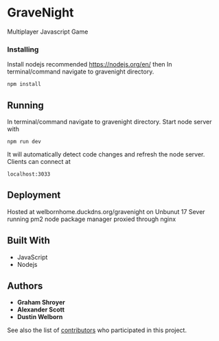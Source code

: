 # GraveNight
Multiplayer Javascript Game

### Installing


Install nodejs recommended https://nodejs.org/en/ then
In terminal/command navigate to gravenight directory.

```
npm install
```

## Running

In terminal/command navigate to gravenight directory. Start node server with

```
npm run dev
```
It will automatically detect code changes and refresh the node server.
Clients can connect at

```
localhost:3033
```

## Deployment

Hosted at welbornhome.duckdns.org/gravenight on Unbunut 17 Sever running pm2 node package manager proxied through nginx

## Built With

* JavaScript
* Nodejs

## Authors

* **Graham Shroyer**
* **Alexander Scott**
* **Dustin Welborn**

See also the list of [contributors](https://github.com/Dakine135/GraveNight/graphs/contributors) who participated in this project.